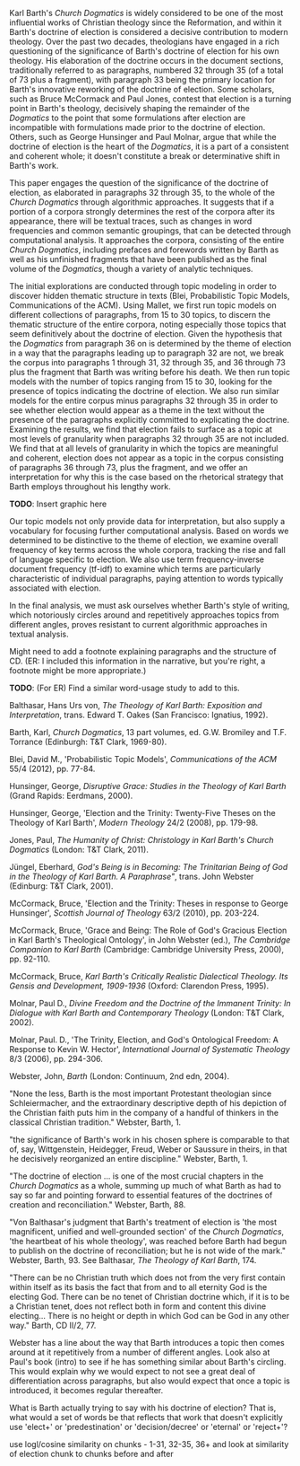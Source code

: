 Karl Barth's *Church Dogmatics* is widely considered to be one of the most influential works of Christian theology since the Reformation, and within it Barth's doctrine of election is considered a decisive contribution to modern theology. Over the past two decades, theologians have engaged in a rich questioning of the significance of Barth's doctrine of election for his own theology. His elaboration of the doctrine occurs in the document sections, traditionally referred to as paragraphs, numbered 32 through 35 (of a total of 73 plus a fragment), with paragraph 33 being the primary location for Barth's innovative reworking of the doctrine of election. Some scholars, such as Bruce McCormack and Paul Jones, contest that election is a turning point in Barth's theology, decisively shaping the remainder of the *Dogmatics* to the point that some formulations after election are incompatible with formulations made prior to the doctrine of election. Others, such as George Hunsinger and Paul Molnar, argue that while the doctrine of election is the heart of the *Dogmatics*, it is a part of a consistent and coherent whole; it doesn't constitute a break or determinative shift in Barth's work.

This paper engages the question of the significance of the doctrine of election, as elaborated in paragraphs 32 through 35, to the whole of the *Church Dogmatics* through algorithmic approaches. It suggests that if a portion of a corpora strongly determines the rest of the corpora after its appearance, there will be textual traces, such as changes in word frequencies and common semantic groupings, that can be detected through computational analysis. It approaches the corpora, consisting of the entire *Church Dogmatics*, including prefaces and forewords written by Barth as well as his unfinished fragments that have been published as the final volume of the *Dogmatics*, though a variety of analytic techniques.

The initial explorations are conducted through topic modeling in order to discover hidden thematic structure in texts (Blei, Probabilistic Topic Models, Communications of the ACM).  Using Mallet, we first run topic models on different collections of paragraphs, from 15 to 30 topics, to discern the thematic structure of the entire corpora, noting especially those topics that seem definitively about the doctrine of election. Given the hypothesis that the *Dogmatics* from paragraph 36 on is determined by the theme of election in a way that the paragraphs leading up to paragraph 32 are not, we break the corpus into paragraphs 1 through 31, 32 through 35, and 36 through 73 plus the fragment that Barth was writing before his death. We then run topic models with the number of topics ranging from 15 to 30, looking for the presence of topics indicating the doctrine of election. We also run similar models for the entire corpus minus paragraphs 32 through 35 in order to see whether election would appear as a theme in the text without the presence of the paragraphs explicitly committed to explicating the doctrine. Examining the results, we find that election fails to surface as a topic at most levels of granularity when paragraphs 32 through 35 are not included. We find that at all levels of granularity in which the topics are meaningful and coherent, election does not appear as a topic in the corpus consisting of paragraphs 36 through 73, plus the fragment, and we offer an interpretation for why this is the case based on the rhetorical strategy that Barth employs throughout his lengthy work.

**TODO**: Insert graphic here

Our topic models not only provide data for interpretation, but also supply a vocabulary for focusing further computational analysis. Based on words we determined to be distinctive to the theme of election, we examine overall frequency of key terms across the whole corpora, tracking the rise and fall of language specific to election. We also use term frequency-inverse document frequency (tf-idf) to examine which terms are particularly characteristic of individual paragraphs, paying attention to words typically associated with election.


In the final analysis, we must ask ourselves whether Barth's style of writing, which notoriously circles around and repetitively approaches topics from different angles, proves resistant to current algorithmic approaches in textual analysis.



Might need to add a footnote explaining paragraphs and the structure of CD. (ER: I included this information in the narrative, but you're right, a footnote might be more appropriate.)

**TODO**: (For ER) Find a similar word-usage study to add to this.


Balthasar, Hans Urs von, *The Theology of Karl Barth: Exposition and Interpretation*, trans. Edward T. Oakes (San Francisco: Ignatius, 1992).

Barth, Karl, *Church Dogmatics*, 13 part volumes, ed. G.W. Bromiley and T.F. Torrance (Edinburgh: T&T Clark, 1969-80).

Blei, David M., 'Probabilistic Topic Models', *Communications of the ACM* 55/4 (2012), pp. 77-84.

Hunsinger, George, *Disruptive Grace: Studies in the Theology of Karl Barth* (Grand Rapids: Eerdmans, 2000).

Hunsinger, George, 'Election and the Trinity: Twenty-Five Theses on the Theology of Karl Barth', *Modern Theology* 24/2 (2008), pp. 179-98.

Jones, Paul, *The Humanity of Christ: Christology in Karl Barth's Church Dogmatics* (London: T&T Clark, 2011).

Jüngel, Eberhard, *God's Being is in Becoming: The Trinitarian Being of God in the Theology of Karl Barth. A Paraphrase"*, trans. John Webster (Edinburg: T&T Clark, 2001).

McCormack, Bruce, 'Election and the Trinity: Theses in response to George Hunsinger', *Scottish Journal of Theology* 63/2 (2010), pp. 203-224.

McCormack, Bruce, 'Grace and Being: The Role of God's Gracious Election in Karl Barth's Theological Ontology', in John Webster (ed.), *The Cambridge Companion to Karl Barth* (Cambridge: Cambridge University Press, 2000), pp. 92-110.

McCormack, Bruce, *Karl Barth's Critically Realistic Dialectical Theology. Its Gensis and Development, 1909-1936* (Oxford: Clarendon Press, 1995).

Molnar, Paul D., *Divine Freedom and the Doctrine of the Immanent Trinity: In Dialogue with Karl Barth and Contemporary Theology* (London: T&T Clark, 2002).

Molnar, Paul. D., 'The Trinity, Election, and God's Ontological Freedom: A Response to Kevin W. Hector', *International Journal of Systematic Theology* 8/3 (2006), pp. 294-306.

Webster, John, *Barth* (London: Continuum, 2nd edn, 2004).








"None the less, Barth is the most important Protestant theologian
since Schleiermacher, and the extraordinary descriptive depth of his
depiction of the Christian faith puts him in the company of a handful
of thinkers in the classical Christian tradition." Webster, Barth, 1.

"the significance of Barth's work in his chosen sphere is comparable
to that of, say, Wittgenstein, Heidegger, Freud, Weber or Saussure in
theirs, in that he decisively reorganized an entire discipline."
Webster, Barth, 1.

"The doctrine of election ... is one of the most crucial chapters in
the *Church Dogmatics* as a whole, summing up much of what Barth as
had to say so far and pointing forward to essential features of the
doctrines of creation and reconciliation." Webster, Barth, 88.

"Von Balthasar's judgment that Barth's treatment of election is 'the
most magnificent, unified and well-grounded section' of the *Church
Dogmatics*, 'the heartbeat of his whole theology', was reached before
Barth had begun to publish on the doctrine of reconciliation; but he
is not wide of the mark." Webster, Barth, 93. See Balthasar, *The
Theology of Karl Barth*, 174.

"There can be no Christian truth which does not from the very first
contain within itself as its basis the fact that from and to all
eternity God is the electing God. There can be no tenet of Christian
doctrine which, if it is to be a Christian tenet, does not reflect
both in form and content this divine electing... There is no height or
depth in which God can be God in any other way." Barth, CD II/2, 77.


Webster has a line about the way that Barth introduces a topic then
comes around at it repetitively from a number of different
angles. Look also at Paul's book (intro) to see if he has something
similar about Barth's circling. This would explain why we would expect
to not see a great deal of differentiation across paragraphs, but also
would expect that once a topic is introduced, it becomes regular
thereafter.

What is Barth actually trying to say with his doctrine of election?
That is, what would a set of words be that reflects that work that
doesn't explicitly use 'elect+' or 'predestination' or
'decision/decree' or 'eternal' or 'reject+'?

use logl/cosine similarity on chunks - 1-31, 32-35, 36+ and look at
similarity of election chunk to chunks before and after
